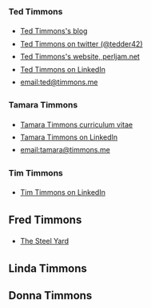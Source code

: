 <html lang="en" xml:lang="en" xmlns= "http://www.w3.org/1999/xhtml">
<head>
  <meta charset="utf-8" />
  <meta http-equiv="Content-Language" content="en" />
  <meta http-equiv="X-UA-Compatible" content="IE=edge,chrome=1" />
  <title>timmons.me: Timmons family</title>
  <meta name="viewport" content="width=device-width, initial-scale=1" />
  <meta name="google-site-verification" content="Dut8BJK9juCHeJ8Xh6ZwIZPJD3k-Rn48Ji5TIuoYjtE" />
  <link rel="stylesheet" href="https://maxcdn.bootstrapcdn.com/bootstrap/3.3.1/css/bootstrap.min.css">
  <style type="text/css">
    body { margin: 2em }
    A { margin-top: 0.3em; margin-bottom: 0.3em; display:inline-flex }
  </style>
<body>

</head>
<body>

### Ted Timmons
- [Ted Timmons's blog](http://infinitewandering.blogspot.com/)
- [Ted Timmons on twitter (@tedder42)](http://twitter.com/tedder42)
- [Ted Timmons's website, perljam.net](http://perljam.net/)
- [Ted Timmons on LinkedIn](https://www.linkedin.com/in/timmonsted)
- [email: ted@timmons.me](mailto:ted@timmons.me)
### Tamara Timmons
- [Tamara Timmons curriculum vitae](http://timmons.me/tamara/tamara-timmons-cv.html)
- [Tamara Timmons on LinkedIn](https://www.linkedin.com/in/drtamaratimmons)
- [email: tamara@timmons.me](mailto:tamara@timmons.me)
### Tim Timmons
- [Tim Timmons on LinkedIn](https://www.linkedin.com/pub/tim-timmons/5b/91a/2b2)
## Fred Timmons
- [The Steel Yard](http://thesteelyardinc.net/)
## Linda Timmons
## Donna Timmons

</body>
</html>

